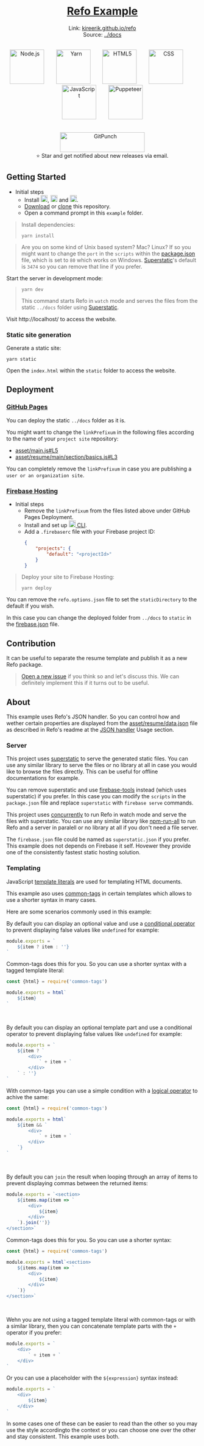 <h1 align="center"><a title="Refo - A static site build tool." href="https://kireerik.github.io/refo/">Refo Example</a></h1>

<p align="center">
	Link: <a title="Refo - A static site build tool." href="https://kireerik.github.io/refo/">kireerik.github.io/refo</a>
	<br>Source: <a href="https://github.com/kireerik/refo/tree/master/docs">../docs</a>
	<br>&nbsp;
</p>

<p align="center">
	<a title="Node.js" href="https://nodejs.org/en/"><img alt="Node.js" src="https://camo.githubusercontent.com/9c24355bb3afbff914503b663ade7beb341079fa/68747470733a2f2f6e6f64656a732e6f72672f7374617469632f696d616765732f6c6f676f2d6c696768742e737667" width="" height="90"></a>
	&nbsp;&nbsp;&nbsp; &nbsp;&nbsp;&nbsp;<a title="Yarn" href="https://yarnpkg.com/lang/en/"><img alt="Yarn" src="https://raw.githubusercontent.com/yarnpkg/assets/master/yarn-kitten-full.svg?sanitize=true" width="" height="90"></a>
	&nbsp;&nbsp;&nbsp; &nbsp;&nbsp;&nbsp;<a title="HTML5" href="https://developer.mozilla.org/en-US/docs/Web/Guide/HTML/HTML5"><img alt="HTML5" src="https://cdn.worldvectorlogo.com/logos/html-5.svg" width="" height="90"></a>
	&nbsp;&nbsp;&nbsp; &nbsp;&nbsp;&nbsp;<a title="CSS" href="https://developer.mozilla.org/en-US/docs/Web/CSS"><img alt="CSS" src="https://cdn.worldvectorlogo.com/logos/css-5.svg" width="" height="90"></a>
	&nbsp;&nbsp;&nbsp; &nbsp;&nbsp;&nbsp;<a title="JavaScript" href="https://developer.mozilla.org/en-US/docs/Web/JavaScript"><img alt="JavaScript" src="https://cdn.worldvectorlogo.com/logos/javascript-4.svg" width="" height="90"></a>
	&nbsp;&nbsp;&nbsp; &nbsp;&nbsp;&nbsp;<a title="Puppeteer" href="https://developers.google.com/web/tools/puppeteer/"><img alt="Puppeteer" src="https://user-images.githubusercontent.com/10379601/29446482-04f7036a-841f-11e7-9872-91d1fc2ea683.png" width="" height="90"></a>
</p>

<p align="center">
	<br><a title="GitPunch" href="https://gitpunch.com/"><img alt="GitPunch" src="https://raw.githubusercontent.com/vfeskov/gitpunch/master/client/src/big-logo.png" width="222" height="52"></a>
	<br>⭐ Star and get notified about new releases via email.
</p>

## Getting Started
- Initial steps
	- Install <a title="Node.js" href="https://nodejs.org/en/"><img alt="Node.js" src="https://camo.githubusercontent.com/9c24355bb3afbff914503b663ade7beb341079fa/68747470733a2f2f6e6f64656a732e6f72672f7374617469632f696d616765732f6c6f676f2d6c696768742e737667" width="" height="18"></a>, <a title="Yarn" href="https://yarnpkg.com/lang/en/"><img alt="Yarn" src="https://raw.githubusercontent.com/yarnpkg/assets/master/yarn-kitten-full.svg?sanitize=true" width="" height="18"></a> and <a title="Google Chrome" href="https://www.google.com/chrome/"><img alt="Google Chrome" src="https://upload.wikimedia.org/wikipedia/commons/9/91/Google_Chrome_logo_and_wordmark_%282015%29.png" width="" height="18"></a>.
	- [Download](https://github.com/kireerik/refo/archive/master.zip) or [clone](x-github-client://openRepo/https://github.com/kireerik/refo) this repository.
	- Open a command prompt in this `example` folder.

> Install dependencies:
> ```shell
> yarn install
> ```

> Are you on some kind of Unix based system? Mac? Linux? If so you might want to change the `port` in the `scripts` within the [package.json](https://github.com/kireerik/refo/blob/master/example/package.json#L2-L11) file, which is set to `80` which works on Windows. [Superstatic](https://github.com/firebase/superstatic)'s default is `3474` so you can remove that line if you prefer.

Start the server in development mode:
> ```shell
> yarn dev
> ```
> This command starts Refo in `watch` mode and serves the files from the static `../docs` folder using [Superstatic](https://github.com/firebase/superstatic).

Visit http://localhost/ to access the website.

### Static site generation
Generate a static site:
```shell
yarn static
```
Open the `index.html` within the `static` folder to access the website.

## Deployment

### [GitHub Pages](https://pages.github.com/)
You can deploy the static `../docs` folder as it is.

You might want to change the `linkPrefixum` in the following files according to the name of your `project site` repository:
- [asset/main.js#L5](https://github.com/kireerik/refo/blob/8fd9472fa9ef7ee0e00adb26be4dd99e7e775041/example/asset/main.js#L5)
- [asset/resume/main/section/basics.js#L3](https://github.com/kireerik/refo/blob/8fd9472fa9ef7ee0e00adb26be4dd99e7e775041/example/asset/resume/main/section/basics.js#L3)

You can completely remove the `linkPrefixum` in case you are publishing a `user or an organization site`.

### [Firebase Hosting](https://firebase.google.com/products/hosting/)
- Initial steps
	- Remove the `linkPrefixum` from the files listed above under GitHub Pages Deployment.
	- Install and set up <a title="Firebase CLI" href="https://firebase.google.com/docs/cli/"><img alt="Firebase" src="https://firebase.google.com/downloads/brand-guidelines/SVG/logo-standard.svg" width="" height="18"> CLI</a>.
	- Add a `.firebaserc` file with your Firebase project ID:
		```JSON
		{
			"projects": {
				"default": "<projectId>"
			}
		}
		```

> Deploy your site to Firebase Hosting:
> ```shell
> yarn deploy
> ```

You can remove the `refo.options.json` file to set the `staticDirectory` to the default if you wish.

In this case you can change the deployed folder from `../docs` to `static` in the [firebase.json](https://github.com/kireerik/refo/blob/8fd9472fa9ef7ee0e00adb26be4dd99e7e775041/example/firebase.json#L3) file.

## Contribution
It can  be useful to separate the resume template and publish it as a new Refo package.

> [Open a new issue](https://github.com/kireerik/refo/issues/new) if you think so and let's discuss this. We can definitely implement this if it turns out to be useful.

## About

This example uses Refo's JSON handler. So you can control how and wether certain properties are displayed from the [asset/resume/data.json](https://github.com/kireerik/refo/blob/master/example/asset/resume/data.json) file as described in Refo's readme at the [JSON handler](https://github.com/kireerik/refo#json-handler) Usage section.

### Server

This project uses [superstatic](https://github.com/firebase/superstatic) to serve the generated static files. You can use any similar library to serve the files or no library at all in case you would like to browse the files directly. This can be useful for offline documentations for example.

You can remove superstatic and use [firebase-tools](https://github.com/firebase/firebase-tools) instead (which uses superstatic) if you prefer. In this case you can modify the `scripts` in the `package.json` file and replace `superstatic` with `firebase serve` commands.

This project uses [concurrently](https://github.com/kimmobrunfeldt/concurrently) to run Refo in watch mode and serve the files with superstatic. You can use any similar library like [npm-run-all](https://github.com/mysticatea/npm-run-all) to run Refo and a server in paralell or no library at all if you don't need a file server.

The `firebase.json` file could be named as `superstatic.json` if you prefer. This example does not depends on Firebase it self. Hovewer they provide one of the consistently fastest static hosting solution.

### Templating
JavaScript [template literals](https://developer.mozilla.org/en-US/docs/Web/JavaScript/Reference/Template_literals) are used for templating HTML documents.

This example aso uses [common-tags](https://github.com/declandewet/common-tags) in certain templates which allows to use a shorter syntax in many cases.

Here are some scenarios commonly used in this example:

By default you can display an optional value and use a [conditional operator](https://developer.mozilla.org/en-US/docs/Web/JavaScript/Reference/Operators/Conditional_Operator) to prevent displaying false values like `undefined` for example:
```JavaScript
module.exports = `
	${item ? item : ''}
`
```
Common-tags does this for you. So you can use a shorter syntax with a tagged template literal:
```JavaScript
const {html} = require('common-tags')

module.exports = html`
	${item}
`
```

&nbsp;

By default you can display an optional template part and use a conditional operator to prevent displaying false values like `undefined` for example:
```JavaScript
module.exports = `
	${item ? `
		<div>
			` + item + `
		</div>
	` : ''}
`
```
With common-tags you can use a simple condition with a [logical operator](https://developer.mozilla.org/en-US/docs/Web/JavaScript/Reference/Operators/Logical_Operators) to achive the same:
```JavaScript
const {html} = require('common-tags')

module.exports = html`
	${item && `
		<div>
			` + item + `
		</div>
	`}
`
```

&nbsp;

By default you can `join` the result when looping through an array of items to prevent displaying commas between the returned items:
```JavaScript
module.exports = `<section>
	${items.map(item => `
		<div>
			${item}
		</div>
	`).join('')}
</section>`
```
Common-tags does this for you. So you can use a shorter syntax:
```JavaScript
const {html} = require('common-tags')

module.exports = html`<section>
	${items.map(item => `
		<div>
			${item}
		</div>
	`)}
</section>`
```

&nbsp;

Wehn you are not using a tagged template literal with common-tags or with a similar library, then you can concatenate template parts with the `+` operator if you prefer:
```JavaScript
module.exports = `
	<div>
		` + item + `
	</div>
`
```
Or you can use a placeholder with the `${expression}` syntax instead:
```JavaScript
module.exports = `
	<div>
		${item}
	</div>
`
```
In some cases one of these can be easier to read than the other so you may use the style accordingto the context or you can choose one over the other and stay consistent. This example uses both.
